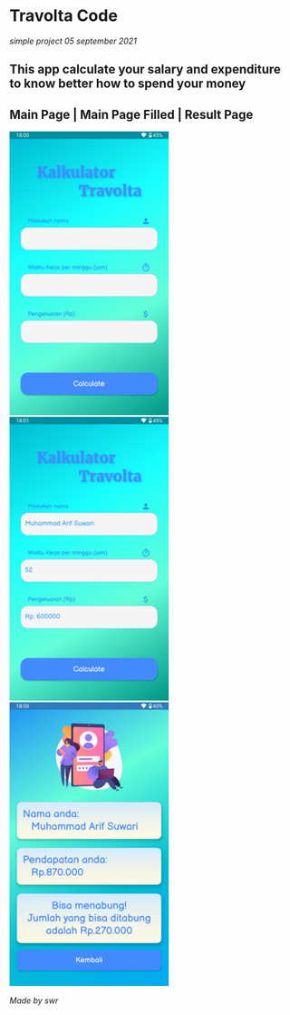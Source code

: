 # Travolta Code
*simple project
05 september 2021*

## This app calculate your salary and expenditure to know better how to spend your money

## Main Page | Main Page Filled | Result Page
<img src="https://github.com/swri/travolta/blob/main/travolta/assets/screenshoots/Screenshot_20210907-180038221.jpg" alt="Main Page" height="500"> <img src="https://github.com/swri/travolta/blob/main/travolta/assets/screenshoots/Screenshot_20210907-180118821.jpg" alt="Main Page Filled" height="500"> <img src="https://github.com/swri/travolta/blob/main/travolta/assets/screenshoots/Screenshot_20210907-180059234.jpg" alt="Result Page" height="500">

*Made by swr*
